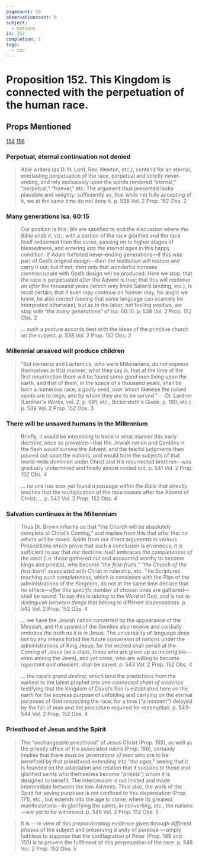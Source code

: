 ```yaml
---
pagecount: 19
observationcount: 8
subject:
  - nations
id: 152
completion: 1
tags:
  - toc
---
```

# Proposition 152. This Kingdom is connected with the perpetuation of the human race.
## Props Mentioned
[154](Proposition%20154.%20This%20Theocratic%20Kingdom%20includes%20the%20visible%20reign%20of%20the%20risen%20and%20glorified%20saints%20here%20on%20the%20earth..md) [156](Proposition%20156.%20The%20doctrine%20of%20the%20Kingdom%20enforces%20the%20future%20priesthood%20of%20the%20saints..md) 
### Perpetual, eternal continuation not denied
>Able writers (as D. N. Lord, Rev. Newton, etc.), contend for an eternal, everlasting perpetuation of the race, perpetual and strictly never-ending, and rely exclusively upon the words rendered “eternal,” “perpetual,” “forever,” etc. The argument thus presented looks plausible and weighty; sufficiently so, that while not fully accepting of it, we at the same time do not deny it.
>p. 538 Vol. 2 Prop. 152 Obs. 2
### Many generations Isa. 60:15
>Our position is this: We are satisfied to end the discussion where *the Bible ends it*, viz., with a portion of the race glorified and the race itself redeemed from the curse, passing on to higher stages of blessedness, and entering *into the eternal ages* in this happy condition. If Adam forfeited never-ending generations—if this was part of God’s original design—*then* the restitution will restore and carry it out; but if not, *then only* that wonderful increase commensurate with God’s design will be produced. Here we stop: that the race is perpetuated *after* the Advent is true; that this will continue on *after* the thousand years (which only limits Satan’s binding, etc.), is most certain; that it even may continue on forever may, for aught we know, be also correct (seeing that some language can scarcely be interpreted otherwise), but as to the latter, not feeling positive, we stop with “*the many generations*” of Isa. 60:15.
>p. 538 Vol. 2 Prop. 152 Obs. 2

>... such a posture accords best with the ideas of the primitive church on the subject.
>p. 538 Vol. 2 Prop. 152 Obs. 2
### Millennial unsaved will produce children
>"But Irenaeus and Lactantius, who were Millenarians, *do not* express themselves in  that manner; what they say is, that at the time of the first resurrection there will be found some good men living upon the earth, and that of them, in the space of a thousand years, shall be born a numerous race, a godly seed, *over whom* likewise the raised saints are to reign, and by whom they are to be served."
>-- Dr. Lardner (Lardner's *Works*, vol. 2, p. 691, etc., Bickersteth's *Guide*, p. 190, etc.)
>p. 539 Vol. 2 Prop. 152 Obs. 3
### There will be unsaved humans in the Millennium
>Briefly, it would be interesting to trace in what manner this early doctrine, once so prevalent—that the Jewish nation and Gentiles in the flesh *would survive* the Advent, and the fearful judgments then poured out upon the nations, and would form the subjects of that world-wide dominion under Christ and His resurrected brethren—was gradually undermined and finally almost rooted out.
>p. 541 Vol. 2 Prop. 152 Obs. 4

>... no one has ever yet found *a passage within the Bible that directly teaches* that the multiplication of the race ceases after the Advent of Christ; ...
>p. 542 Vol. 2 Prop. 152 Obs. 4
### Salvation continues in the Millennium
>Thus Dr. Brown informs us that “the Church will be absolutely complete at Christ’s Coming,” and implies from this that after that *no others* will be saved. Aside from our direct arguments in various Propositions which prove that such a conclusion is erroneous, it is sufficient to say that our doctrine itself embraces *the completeness of the elect* (i.e. those gathered out and accounted worthy to become kings and priests), who become “*the first-fruits*,” “*the Church of the first-born*” associated with Christ in rulership, etc. The Scriptures teaching *such completeness*, which is consistent with the Plan of the administrations of the Kingdom, do not at the same time declare that no others—*after this specific number* of chosen ones are gathered—shall be saved. To say this is *adding* to the Word of God, and is not *to distinguish between things* that belong to different dispensations.
>p. 542 Vol. 2 Prop. 152 Obs. 4

>... we have the Jewish nation converted by the appearance of the Messiah, and the spared of the Gentiles also receive and cordially embrace *the truth as it is in Jesus*. The universality of language does not by any means forbid the future conversion of nations under the administrations of King Jesus; for the wicked shall perish at the Coming of Jesus (as a class, those who are given up as incorrigible—even among the Jews), and yet some, who are willing to become *repentant and obedient*, shall be saved.
>p. 543 Vol. 2 Prop. 152 Obs. 4

>... *the race’s grand destiny*; which bind the predictions from the earliest to the latest prophet into *one connected chain of evidence* testifying that the Kingdom of David’s Son is established here on the earth for the express purpose of unfolding and carrying on the eternal purposes of God respecting the race, for a time (“a moment”) delayed by the fall of man and the procedure required for redemption.
>p. 543-544 Vol. 2 Prop. 152 Obs. 4
### Priesthood of Jesus and the Spirit 
>The “unchangeable priesthood” of Jesus Christ (Prop. 155), as well as the priestly office of His associated rulers (Prop. 156), certainly implies that there *must be generations of men* who are to be benefited by that priesthood extending into “*the ages*," seeing that it is founded on the adaptation and relation that it sustains to those (not glorified saints who themselves become “priests”) whom it is designed to benefit. The intercession is not limited and made intermediate between the two Advents. Thus also, the work of the Spirit for saving purposes is not confined to this dispensation (Prop. 171), etc., but extends into the age to come, where its greatest manifestations—in glorifying the saints, in converting, etc., the nations—are yet to be witnessed.
>p. 545 Vol. 2 Prop. 152 Obs. 5

>It is -- in view of this *preponderating* evidence given through *different phases* of the subject and preserving *a unity* of purpose —simply faithless to suppose that the conflagration of Peter (Prop. 149 and 150) is to prevent the fulfilment of this perpetuation of the race.
>p. 546 Vol. 2 Prop. 152 Obs. 5





